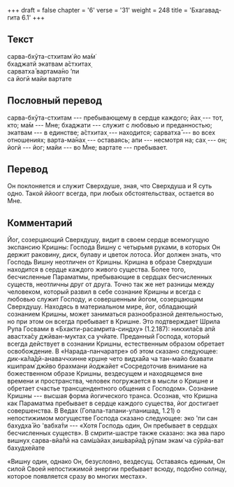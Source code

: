 +++
draft = false
chapter = '6'
verse = '31'
weight = 248
title = 'Бхагавад-гита 6.1'
+++
## Текст

сарва-бхӯта-стхитам̇ йо ма̄м̇  
бхаджатй экатвам а̄стхитах̣  
сарватха̄ вартама̄но ’пи  
са йогӣ майи вартате

## Пословный перевод

сарва-бхӯта-стхитам --- пребывающему в сердце каждого; йах̣ --- тот, кто;
ма̄м --- Мне; бхаджати --- служит с любовью и преданностью; экатвам --- в
единстве; а̄стхитах̣ --- находится; сарватха̄ --- во всех отношениях;
варта-ма̄нах̣ --- оставаясь; апи --- несмотря на; сах̣ --- он; йогӣ ---
йог; майи --- во Мне; вартате --- пребывает.

## Перевод

Он поклоняется и служит Сверхдуше, зная, что Сверхдуша и Я суть одно.
Такой ййоогг всегда, при любых обстоятельствах, остается во Мне.

## Комментарий

Йог, созерцающий Сверхдушу, видит в своем сердце всемогущую экспансию
Кришны: Господа Вишну с четырьмя руками, в которых Он держит раковину,
диск, булаву и цветок лотоса. Йог должен знать, что Господь Вишну
неотличен от Кришны. Кришна в образе Сверхдуши находится в сердце
каждого живого существа. Более того, бесчисленные Параматмы, пребывающие
в сердцах бесчисленных существ, неотличны друг от друга. Точно так же
нет разницы между человеком, который развил в себе сознание Кришны и
всегда с любовью служит Господу, и совершенным йогом, созерцающим
Сверхдушу. Находясь в материальном мире, йог, обладающий сознанием
Кришны, может заниматься разнообразной деятельностью, но при этом он
всегда пребывает в Кришне. Это подтверждает Шрила Рупа Госвами в
«Бхакти-расамрита-синдху» (1.2.187): никхила̄св апй авастха̄су
джӣван-муктах̣ са учйате. Преданный Господа, который всегда действует в
сознании Кришны, естественным образом обретает освобождение. В
«Нарада-панчаратре» об этом сказано следующее: дик-ка̄ла̄дй-анаваччхинне
кр̣шн̣е чето видха̄йа ча тан-майо бхавати кшипрам̇ джӣво брахман̣и йоджайет
«Сосредоточив внимание на божественном образе Кришны, вездесущем и
находящемся вне времени и пространства, человек погружается в мысли о
Кришне и обретает счастье трансцендентного общения с Господом». Сознание
Кришны --- высшая форма йогического транса. Осознав, что Кришна как
Параматма пребывает в сердце каждого существа, йог достигает
совершенства. В Ведах (Гопала-тапани-упанишад, 1.21) о непостижимом
могуществе Господа сказано следующее: эко 'пи сан бахудха̄ йо 'вабха̄ти
--- «Хотя Господь один, Он пребывает в сердцах бесчисленных существ». В
смрити-шастре также сказано: эка эва паро вишн̣ух̣ сарва-вйа̄пӣ на сам̇ш́айах̣
аиш́варйа̄д рӯпам экам̇ ча сӯрйа-ват бахудхейате

«Вишну один, однако Он, безусловно, вездесущ. Оставаясь единым, Он силой
Своей непостижимой энергии пребывает всюду, подобно солнцу, которое
появляется сразу во многих местах».
